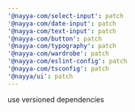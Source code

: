 ```yaml
---
'@nayya-com/select-input': patch
'@nayya-com/date-input': patch
'@nayya-com/text-input': patch
'@nayya-com/button': patch
'@nayya-com/typography': patch
'@nayya-com/wardrobe': patch
'@nayya-com/eslint-config': patch
'@nayya-com/tsconfig': patch
'@nayya/ui': patch
---
```


use versioned dependencies
